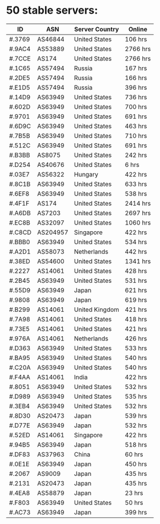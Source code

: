 # 50 stable servers:

| ID | ASN | Server Country | Online |
| ------ | ------ | ------ | ------ |
| #.3769 | AS46844 | United States | 106 hrs |
| #.9AC4 | AS53889 | United States | 2766 hrs |
| #.7CCE | AS174 | United States | 2766 hrs |
| #.1C65 | AS57494 | Russia | 167 hrs |
| #.2DE5 | AS57494 | Russia | 166 hrs |
| #.E1D5 | AS57494 | Russia | 396 hrs |
| #.14D9 | AS63949 | United States | 736 hrs |
| #.602D | AS63949 | United States | 700 hrs |
| #.9701 | AS63949 | United States | 691 hrs |
| #.6D9C | AS63949 | United States | 463 hrs |
| #.7B5B | AS63949 | United States | 710 hrs |
| #.512C | AS63949 | United States | 691 hrs |
| #.B3BB | AS8075 | United States | 242 hrs |
| #.D254 | AS40676 | United States | 6 hrs |
| #.03E7 | AS56322 | Hungary | 422 hrs |
| #.8C1B | AS63949 | United States | 633 hrs |
| #.6EF8 | AS63949 | United States | 538 hrs |
| #.4F1F | AS174 | United States | 2414 hrs |
| #.A6DB | AS7203 | United States | 2697 hrs |
| #.EC8B | AS32097 | United States | 1060 hrs |
| #.C8CD | AS204957 | Singapore | 422 hrs |
| #.BBB0 | AS63949 | United States | 534 hrs |
| #.A2D1 | AS58073 | Netherlands | 442 hrs |
| #.38ED | AS54600 | United States | 1341 hrs |
| #.2227 | AS14061 | United States | 428 hrs |
| #.2B45 | AS63949 | United States | 531 hrs |
| #.55D9 | AS63949 | Japan | 621 hrs |
| #.9808 | AS63949 | Japan | 619 hrs |
| #.B299 | AS14061 | United Kingdom | 421 hrs |
| #.7A98 | AS14061 | United States | 418 hrs |
| #.73E5 | AS14061 | United States | 421 hrs |
| #.976A | AS14061 | Netherlands | 426 hrs |
| #.D363 | AS63949 | United States | 533 hrs |
| #.BA95 | AS63949 | United States | 540 hrs |
| #.C20A | AS63949 | United States | 540 hrs |
| #.F4AA | AS14061 | India | 422 hrs |
| #.8051 | AS63949 | United States | 532 hrs |
| #.D989 | AS63949 | United States | 535 hrs |
| #.3EB4 | AS63949 | United States | 532 hrs |
| #.8D30 | AS20473 | Japan | 539 hrs |
| #.D77E | AS63949 | Japan | 532 hrs |
| #.52ED | AS14061 | Singapore | 422 hrs |
| #.94B5 | AS63949 | Japan | 518 hrs |
| #.DF83 | AS37963 | China | 60 hrs |
| #.0E1E | AS63949 | Japan | 450 hrs |
| #.2067 | AS9009 | Japan | 435 hrs |
| #.2131 | AS20473 | Japan | 435 hrs |
| #.4EA8 | AS58879 | Japan | 23 hrs |
| #.F803 | AS63949 | United States | 50 hrs |
| #.AC73 | AS63949 | Japan | 399 hrs |

